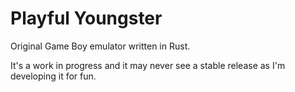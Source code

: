 # Playful Youngster

Original Game Boy emulator written in Rust.

It's a work in progress and it may never see a stable release as I'm developing it for fun.
